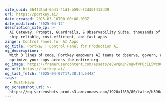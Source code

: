 ```yaml
---
site_uuid: 564f3fad-0a41-41d1-b59d-22d36f413d39
url: https://portkey.ai/
date_created: 2025-03-10T00:00:00.000Z
date_modified: '2025-04-12'
description_site_cp: >-
  AI Gateway, Prompts, Guardrails, & Observability Suite, thousands of teams
  ship reliable, cost-efficient, and fast apps
zinger: Control Panel for AI Apps
og_title: Portkey | Control Panel for Production AI
og_description: >-
  With 3 lines of code, Portkey empowers AI teams to observe, govern, and
  optimize your apps across the entire org.
og_image: https://framerusercontent.com/assets/eEwrQKLn7ogwfVP0cIL5Wc00k.png
og_url: https://portkey.ai/
og_last_fetch: '2025-04-07T17:38:14.544Z'
tags:
  - Must-Have
og_screenshot_url: >-
  https://og-screenshots-prod.s3.amazonaws.com/1920x1080/80/false/b396437922bf3bd35da6376538b1ce16ee15c93c619783e0576ac9c552ad9461.jpeg
---
```





























